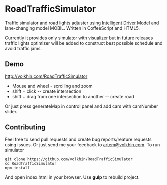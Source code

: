 # RoadTrafficSimulator

Traffic simulator and road lights adjuster using
[Intelligent Driver Model](https://en.wikipedia.org/wiki/Intelligent_driver_model)
and lane-changing model MOBIL. Written in CoffeeScript and HTML5.

Currently it provides only simulator with visualizer but in future releases
traffic lights optimizer will be added to construct best possible schedule and
avoid traffic jams.

## Demo
http://volkhin.com/RoadTrafficSimulator

* Mouse and wheel - scrolling and zoom
* shift + click -- create intersection
* shift + drag from one intersection to another -- create road

Or just press generateMap in control panel and add cars with carsNumber slider.

## Contributing
Feel free to send pull requests and create bug reports/reature requests using
issues. Or just send me your feedback to artem@volkhin.com.
To run simulator

    git clone https://github.com/volkhin/RoadTrafficSimulator
    cd RoadTrafficSimulator
    npm install

And open index.html in your browser. Use **gulp** to rebuild project. 